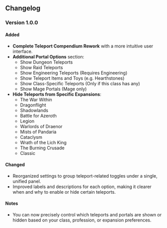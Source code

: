 ## Changelog

### Version 1.0.0

#### Added

- **Complete Teleport Compendium Rework** with a more intuitive user interface.
- **Additional Portal Options** section:
  - Show Dungeon Teleports
  - Show Raid Teleports
  - Show Engineering Teleports (Requires Engineering)
  - Show Teleport Items and Toys (e.g. Hearthstones)
  - Show Class-Specific Teleports (Only if this class has any)
  - Show Mage Portals (Mage only)
- **Hide Teleports from Specific Expansions**:
  - The War Within
  - Dragonflight
  - Shadowlands
  - Battle for Azeroth
  - Legion
  - Warlords of Draenor
  - Mists of Pandaria
  - Cataclysm
  - Wrath of the Lich King
  - The Burning Crusade
  - Classic

#### Changed

- Reorganized settings to group teleport-related toggles under a single, unified panel.
- Improved labels and descriptions for each option, making it clearer when and why to enable or hide certain teleports.

#### Notes

- You can now precisely control which teleports and portals are shown or hidden based on your class, profession, or expansion preferences.
